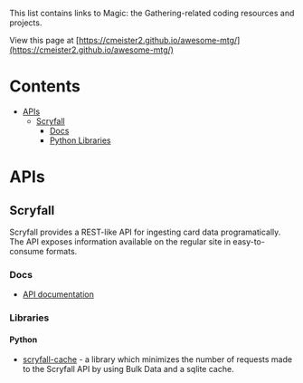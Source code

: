 This list contains links to Magic: the Gathering-related coding resources and projects.

View this page at [https://cmeister2.github.io/awesome-mtg/](https://cmeister2.github.io/awesome-mtg/)

# Contents

- [APIs](#apis)
  - [Scryfall](#scryfall)
    - [Docs](#scryfall-docs)
    - [Python Libraries](#scryfall-python)

# APIs

## Scryfall

Scryfall provides a REST-like API for ingesting card data programatically. The
API exposes information available on the regular site in easy-to-consume
formats.

### <a id="scryfall-docs"></a>  Docs

- [API documentation](https://scryfall.com/docs/api)

### <a id="scryfall-libraries"></a>  Libraries

#### <a id="scryfall-python"></a>  Python

- [scryfall-cache](https://github.com/cmeister2/scryfall_cache) - a library
  which minimizes the number of requests made to the Scryfall API by using Bulk
  Data and a sqlite cache.
